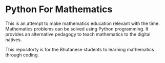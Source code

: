 # Python For Mathematics
This is an attempt to make mathematics education relevant with the time. Mathematics problems can be solved using Python programming. It provides an alternative pedagogy to teach mathematics to the digital natives.

This repositorty is for the Bhutanese students to learning mathematics through coding.
